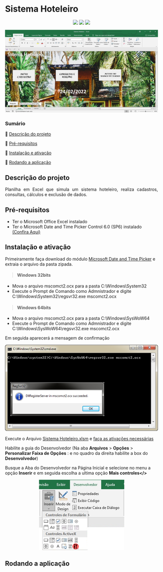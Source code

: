 # Sistema Hoteleiro
<p align="center">
  <img src="https://img.shields.io/static/v1?label=VBA&message=MsExcel&color=green&style=for-the-badge&logo=microsoftoffice"/>
  <img src="http://img.shields.io/static/v1?label=SIZE&message=1.5 MB&color=blue&style=for-the-badge"/>
  <img src="http://img.shields.io/static/v1?label=STATUS&message=CONCLUIDO&color=GREEN&style=for-the-badge"/>
</p>

<img src="https://github.com/almeidastor/VBAs/blob/main/Sistema%20Hoteleiro/README-repository/cover.jpg">

### Sumário
🔹 [Descrição do projeto](#descrição-do-projeto)

🔹 [Pré-requisitos](#pré-requisitos)

🔹 [Instalação e ativação](#instalação-e-ativação)

🔹 [Rodando a aplicação](#rodando-a-aplicação)



## Descrição do projeto 
<p align="justify">
  Planilha em Excel que simula um sistema hoteleiro, realiza cadastros, consultas, cálculos e exclusão de dados.
</p>

## Pré-requisitos
* Ter o Microsoft Office Excel instalado
* Ter o  Microsoft Date and Time Picker Control 6.0 (SP6) instalado [(Confira Aqui)](#instalação-e-ativação)

## Instalação e ativação
Primeiramente faça download do módulo <a href="https://github.com/almeidastor/VBAs/raw/main/Sistema%20Hoteleiro/MSCOMCT2.zip" download>Microsoft Date and Time Picker</a> e extraia o arquivo da pasta zipada.

><h4>Windows 32bits</h4>
* Mova o arquivo mscomct2.ocx para a pasta C:\Windows\System32
* Execute o Prompt de Comando como Admnistrador e digite C:\Windows\System32\regsvr32.exe mscomct2.ocx


><h4>Windows 64bits</h4>
* Mova o arquivo mscomct2.ocx para a pasta C:\Windows\SysWoW64
* Execute o Prompt de Comando como Admnistrador e digite C:\Windows\SysWoW64\regsvr32.exe mscomct2.ocx

Em seguida aparecerá a mensagem de confirmação</br>

<p align="center"><img src="https://github.com/almeidastor/VBAs/blob/main/Sistema%20Hoteleiro/README-repository/instalacaoregistered.png"></p>


Execute o Arquivo <a href="https://github.com/almeidastor/VBAs/raw/main/Sistema%20Hoteleiro/Sistema%20Hoteleiro.xlsm" download>Sistema Hoteleiro.xlsm</a> e  [faça as ativações necessárias](#rodando-a-aplicação)

Habilite a guia do Desenvolvedor (Na aba <b>Arquivos</b> > <b>Opções</b> > <b>Personalizar Faixa de Opções</b> : e no quadro da direita habilite a box do <b> Desenvolvedor</b>) 

Busque a Aba do Desenvolvedor na Página Inicial e selecione no menu a opção <b>Inserir</b> e em seguida escolha a ultima opção <b>Mais controles</>
  
  <p align="center"><img src="https://github.com/almeidastor/VBAs/blob/main/Sistema%20Hoteleiro/README-repository/desenvolvedoractiv.png"></p>

## Rodando a aplicação
